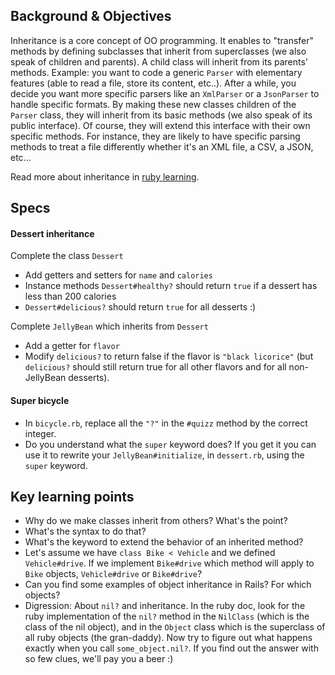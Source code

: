 ## Background & Objectives

Inheritance is a core concept of OO programming. It enables to "transfer" methods by defining subclasses that inherit from superclasses (we also speak of children and parents). A child class will inherit from its parents' methods. Example: you want to code a generic `Parser` with elementary features (able to read a file, store its content, etc..). After a while, you decide you want more specific parsers like an `XmlParser` or a `JsonParser` to handle specific formats. By making these new classes children of the `Parser` class, they will inherit from its basic methods (we also speak of its public interface). Of course, they will extend this interface with their own specific methods. For instance, they are likely to have specific parsing methods to treat a file differently whether it's an XML file, a CSV, a JSON, etc...

Read more about inheritance in [ruby learning](http://rubylearning.com/satishtalim/ruby_inheritance.html).

## Specs

#### Dessert inheritance

Complete the class `Dessert`

- Add getters and setters for `name` and `calories`
- Instance methods `Dessert#healthy?` should return `true` if a dessert has less than 200 calories
- `Dessert#delicious?` should return `true` for all desserts :)

Complete `JellyBean` which inherits from `Dessert`

- Add a getter for `flavor`
- Modify `delicious?` to return false if the flavor is `"black licorice"` (but `delicious?` should still return true for all other flavors and for all non-JellyBean desserts).

#### Super bicycle

- In `bicycle.rb`, replace all the `"?"` in the `#quizz` method by the correct integer.
- Do you understand what the `super` keyword does? If you get it you can use it to rewrite your `JellyBean#initialize`, in `dessert.rb`, using the `super` keyword.

## Key learning points

- Why do we make classes inherit from others? What's the point?
- What's the syntax to do that?
- What's the keyword to extend the behavior of an inherited method?
- Let's assume we have `class Bike < Vehicle` and we defined `Vehicle#drive`. If we implement `Bike#drive` which method will apply to `Bike` objects, `Vehicle#drive` or `Bike#drive`?
- Can you find some examples of object inheritance in Rails? For which objects?
- Digression: About `nil?` and inheritance. In the ruby doc, look for the ruby implementation of the `nil?` method in the `NilClass` (which is the class of the nil object), and in the `Object` class which is the superclass of all ruby objects (the gran-daddy). Now try to figure out what happens exactly when you call `some_object.nil?`. If you find out the answer with so few clues, we'll pay you a beer :)
